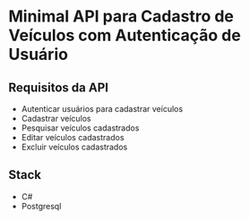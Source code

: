# Minimal API para Cadastro de Veículos com Autenticação de Usuário

## Requisitos da API

- Autenticar usuários para cadastrar veículos
- Cadastrar veículos
- Pesquisar veículos cadastrados
- Editar veículos cadastrados
- Excluir veículos cadastrados

## Stack

- C#
- Postgresql